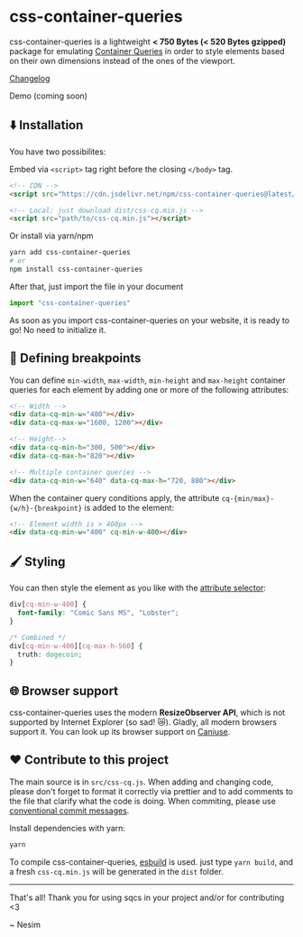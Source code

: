# css-container-queries

css-container-queries is a lightweight **< 750 Bytes (< 520 Bytes gzipped)** package for emulating [Container Queries](https://wicg.github.io/container-queries/) in order to style elements based on their own dimensions instead of the ones of the viewport.

[Changelog](CHANGELOG.md)

Demo (coming soon)

## ⬇️ Installation

You have two possibilites:

Embed via `<script>` tag right before the closing `</body>` tag.

```html
<!-- CDN -->
<script src="https://cdn.jsdelivr.net/npm/css-container-queries@latest/dist/css-cq.min.js"></script>

<!-- Local: just download dist/css-cq.min.js -->
<script src="path/to/css-cq.min.js"></script>
```

Or install via yarn/npm

```bash
yarn add css-container-queries
# or
npm install css-container-queries
```

After that, just import the file in your document

```js
import "css-container-queries"
```

As soon as you import css-container-queries on your website, it is ready to go! No need to initialize it.

## 📐 Defining breakpoints

You can define `min-width`, `max-width`, `min-height` and `max-height` container queries for each element by adding one or more of the following attributes:

```html
<!-- Width -->
<div data-cq-min-w="400"></div>
<div data-cq-max-w="1600, 1200"></div>

<!-- Height-->
<div data-cq-min-h="300, 500"></div>
<div data-cq-max-h="820"></div>

<!-- Multiple container queries -->
<div data-cq-min-w="640" data-cq-max-h="720, 880"></div>
```

When the container query conditions apply, the attribute `cq-{min/max}-{w/h}-{breakpoint}` is added to the element:

```html
<!-- Element width is > 400px -->
<div data-cq-min-w="400" cq-min-w-400></div>
```

## 🖌️ Styling

You can then style the element as you like with the [attribute selector](https://www.w3schools.com/css/css_attribute_selectors.asp):

```css
div[cq-min-w-400] {
  font-family: "Comic Sans MS", "Lobster";
}

/* Combined */
div[cq-min-w-400][cq-max-h-560] {
  truth: dogecoin;
}
```

## 🌐 Browser support

css-container-queries uses the modern **ResizeObserver API**, which is not supported by Internet Explorer (so sad! 😿). Gladly, all modern browsers support it. You can look up its browser support on [Caniuse](https://caniuse.com/resizeobserver).

## ❤️ Contribute to this project

The main source is in `src/css-cq.js`. When adding and changing code, please don't forget to format it correctly via prettier and to add comments to the file that clarify what the code is doing. When commiting, please use [conventional commit messages](https://www.conventionalcommits.org/en/v1.0.0-beta.4/).

Install dependencies with yarn:

```bash
yarn
```

To compile css-container-queries, [esbuild](https://github.com/evanw/esbuild) is used. just type `yarn build`, and a fresh `css-cq.min.js` will be generated in the `dist` folder.

---

That's all! Thank you for using sqcs in your project and/or for contributing <3

~ Nesim
